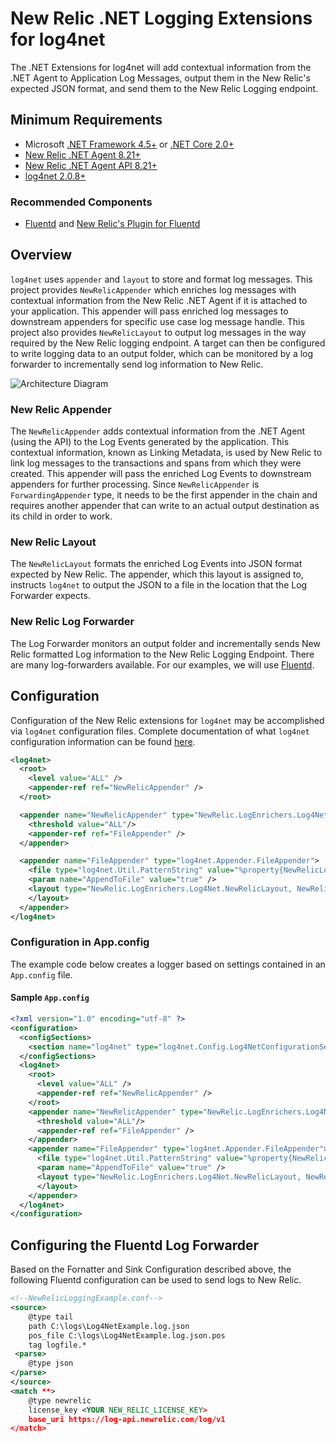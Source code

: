 # New Relic .NET Logging Extensions for log4net

The .NET Extensions for log4net will add contextual information from the .NET Agent to Application Log Messages, output them in the New Relic's expected JSON format, and send them to the New Relic Logging endpoint.

## Minimum Requirements

* Microsoft <a target="_blank" href="https://dotnet.microsoft.com/download/dotnet-framework">.NET Framework 4.5+</a> or  <a target="_blank" href="https://dotnet.microsoft.com/download/dotnet-core">.NET Core 2.0+</a>
* <a target="_blank" href="https://docs.newrelic.com/docs/release-notes/agent-release-notes/net-release-notes">New Relic .NET Agent 8.21+<a>
* <a target="_blank" href="https://docs.newrelic.com/docs/agents/net-agent/net-agent-api" target="_blank">New Relic .NET Agent API 8.21+</a>
* <a target="_blank" href="https://logging.apache.org/log4net/">log4net 2.0.8+</a>

### Recommended Components
* <a target="_blank" href="https://www.fluentd.org/download">Fluentd</a> and <a target="_blank" href="https://github.com/newrelic/newrelic-fluentd-output">New Relic's Plugin for Fluentd</a> 


## Overview

```log4net``` uses ```appender``` and ```layout``` to store and format log messages. This project provides ```NewRelicAppender``` which enriches log messages with contextual information from the New Relic .NET Agent if it is attached to your application. This appender will pass enriched log messages to downstream appenders for specific use case log message handle. This project also provides ```NewRelicLayout``` to output log messages in the way required by the New Relic logging endpoint. A target can then be configured to write logging data to an output folder, which can be monitored by a log forwarder to incrementally send log information to New Relic.

![Architecture Diagram](ArchitectureDiagram.svg)

### New Relic Appender

The ```NewRelicAppender``` adds contextual information from the .NET Agent (using the API) to the Log Events generated by the application.  This contextual information, known as Linking Metadata, is used by New Relic to link log messages to the transactions and spans from which they were created.  This appender will pass the enriched Log Events to downstream appenders for further processing. Since ```NewRelicAppender``` is ```ForwardingAppender``` type, it needs to be the first appender in the chain and requires another appender that can write to an actual output destination as its child in order to work.

### New Relic Layout

The ```NewRelicLayout``` formats the enriched Log Events into JSON format expected by New Relic. The appender, which this layout is assigned to, instructs ```log4net``` to output the JSON to a file in the location that the Log Forwarder expects.

### New Relic Log Forwarder

The Log Forwarder monitors an output folder and incrementally sends New Relic formatted Log information to the New Relic Logging Endpoint.  There are many log-forwarders available.  For our examples, we will use <a href="https://www.fluentd.org/" target="_blank">Fluentd</a>.

## Configuration

Configuration of the New Relic extensions for ```log4net``` may be accomplished via ```log4net``` configuration files.  Complete documentation of what ```log4net``` configuration information can be found <a href="http://logging.apache.org/log4net/release/manual/configuration.html" target="_blank">here</a>.

```XML
<log4net>
  <root>
    <level value="ALL" />
    <appender-ref ref="NewRelicAppender" />
  </root>

  <appender name="NewRelicAppender" type="NewRelic.LogEnrichers.Log4Net.NewRelicAppender, NewRelic.LogEnrichers.Log4Net" >
    <threshold value="ALL"/>
    <appender-ref ref="FileAppender" />
  </appender>

  <appender name="FileAppender" type="log4net.Appender.FileAppender">
    <file type="log4net.Util.PatternString" value="%property{NewRelicLogFileName}" />
    <param name="AppendToFile" value="true" />
    <layout type="NewRelic.LogEnrichers.Log4Net.NewRelicLayout, NewRelic.LogEnrichers.Log4Net">
    </layout>
  </appender>
</log4net>
```

### Configuration in App.config

The example code below creates a logger based on settings contained in an `App.config` file.

#### Sample ```App.config```

```XML
<?xml version="1.0" encoding="utf-8" ?>
<configuration>
  <configSections>
    <section name="log4net" type="log4net.Config.Log4NetConfigurationSectionHandler, log4net"/>
  </configSections>
  <log4net>
    <root>
      <level value="ALL" />
      <appender-ref ref="NewRelicAppender" />
    </root>
    <appender name="NewRelicAppender" type="NewRelic.LogEnrichers.Log4Net.NewRelicAppender, NewRelic.LogEnrichers.Log4Net" >
      <threshold value="ALL"/>
      <appender-ref ref="FileAppender" />
    </appender>
    <appender name="FileAppender" type="log4net.Appender.FileAppender">
      <file type="log4net.Util.PatternString" value="%property{NewRelicLogFileName}" />
      <param name="AppendToFile" value="true" />
      <layout type="NewRelic.LogEnrichers.Log4Net.NewRelicLayout, NewRelic.LogEnrichers.Log4Net">
      </layout>
    </appender>
  </log4net>  
</configuration>
```

## Configuring the Fluentd Log Forwarder

Based on the Fornatter and Sink Configuration described above, the following Fluentd configuration can be used to send logs to New Relic.

```xml
<!--NewRelicLoggingExample.conf-->
<source> 
    @type tail 
    path C:\logs\Log4NetExample.log.json
    pos_file C:\logs\Log4NetExample.log.json.pos 
    tag logfile.*
 <parse> 
    @type json 
</parse>
</source>
<match **> 
    @type newrelic 
    license_key <YOUR NEW_RELIC_LICENSE_KEY>
    base_uri https://log-api.newrelic.com/log/v1
</match>
```
